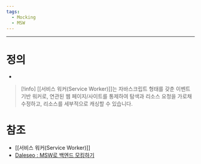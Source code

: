 ```yaml
---
tags:
  - Mocking
  - MSW
---
```

---
# 정의

- 

> [!info]
> [[서비스 워커(Service Worker)]]는 자바스크립트 형태를 갖춘 이벤트 기반 워커로, 연관된 웹 페이지/사이트를 통제하여 탐색과 리소스 요청을 가로채 수정하고, 리소스를 세부적으로 캐싱할 수 있습니다.




# 참조

- [[서비스 워커(Service Worker)]]
- [Daleseo :  MSW로  백엔드 모킹하기](https://www.daleseo.com/mock-service-worker/)